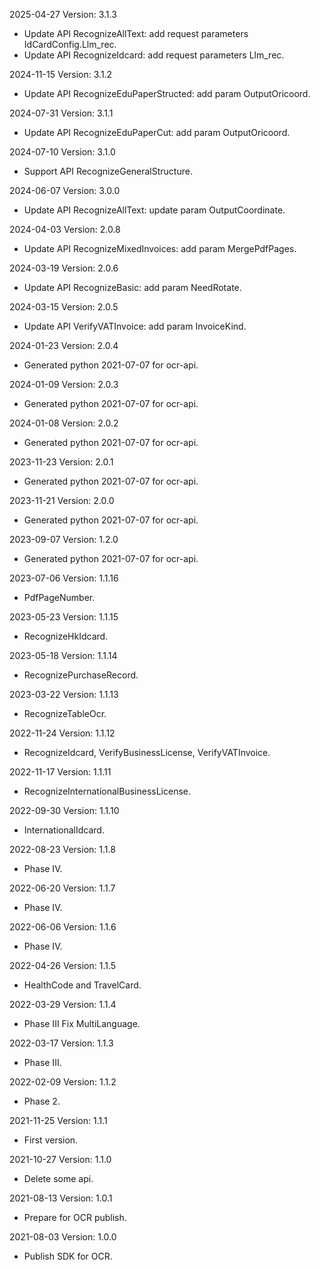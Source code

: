 2025-04-27 Version: 3.1.3
- Update API RecognizeAllText: add request parameters IdCardConfig.Llm_rec.
- Update API RecognizeIdcard: add request parameters Llm_rec.


2024-11-15 Version: 3.1.2
- Update API RecognizeEduPaperStructed: add param OutputOricoord.


2024-07-31 Version: 3.1.1
- Update API RecognizeEduPaperCut: add param OutputOricoord.


2024-07-10 Version: 3.1.0
- Support API RecognizeGeneralStructure.


2024-06-07 Version: 3.0.0
- Update API RecognizeAllText: update param OutputCoordinate.


2024-04-03 Version: 2.0.8
- Update API RecognizeMixedInvoices: add param MergePdfPages.


2024-03-19 Version: 2.0.6
- Update API RecognizeBasic: add param NeedRotate.


2024-03-15 Version: 2.0.5
- Update API VerifyVATInvoice: add param InvoiceKind.


2024-01-23 Version: 2.0.4
- Generated python 2021-07-07 for ocr-api.

2024-01-09 Version: 2.0.3
- Generated python 2021-07-07 for ocr-api.

2024-01-08 Version: 2.0.2
- Generated python 2021-07-07 for ocr-api.

2023-11-23 Version: 2.0.1
- Generated python 2021-07-07 for ocr-api.

2023-11-21 Version: 2.0.0
- Generated python 2021-07-07 for ocr-api.

2023-09-07 Version: 1.2.0
- Generated python 2021-07-07 for ocr-api.

2023-07-06 Version: 1.1.16
- PdfPageNumber.

2023-05-23 Version: 1.1.15
- RecognizeHkIdcard.

2023-05-18 Version: 1.1.14
- RecognizePurchaseRecord.

2023-03-22 Version: 1.1.13
- RecognizeTableOcr.

2022-11-24 Version: 1.1.12
- RecognizeIdcard, VerifyBusinessLicense, VerifyVATInvoice.

2022-11-17 Version: 1.1.11
- RecognizeInternationalBusinessLicense.

2022-09-30 Version: 1.1.10
- InternationalIdcard.

2022-08-23 Version: 1.1.8
- Phase IV.

2022-06-20 Version: 1.1.7
- Phase IV.

2022-06-06 Version: 1.1.6
- Phase IV.

2022-04-26 Version: 1.1.5
- HealthCode and TravelCard.

2022-03-29 Version: 1.1.4
- Phase III Fix MultiLanguage.

2022-03-17 Version: 1.1.3
- Phase III.

2022-02-09 Version: 1.1.2
- Phase 2.

2021-11-25 Version: 1.1.1
- First version.

2021-10-27 Version: 1.1.0
- Delete some api.

2021-08-13 Version: 1.0.1
- Prepare for OCR publish.

2021-08-03 Version: 1.0.0
- Publish SDK for OCR.

